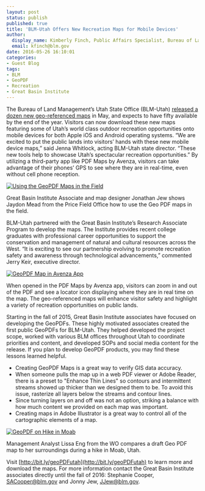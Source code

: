 ```yaml
---
layout: post
status: publish
published: true
title: 'BLM-Utah Offers New Recreation Maps for Mobile Devices'
author:
  display_name: Kimberly Finch, Public Affairs Specialist, Bureau of Land Management-Utah
  email: kfinch@blm.gov
date: 2016-05-26 16:10:01
categories:
- Guest Blog
tags:
- BLM
- GeoPDF
- Recreation
- Great Basin Institute 
---
```

The Bureau of Land Management’s Utah State Office (BLM-Utah) [released a dozen new geo-referenced maps](http://bit.ly/geoPDFutah) in May, and expects to have fifty available by the end of the year.  Visitors can now download these new maps featuring some of Utah’s world class outdoor recreation opportunities onto mobile devices for both Apple iOS and Android operating systems.  “We are excited to put the public lands into visitors’ hands with these new mobile device maps,” said Jenna Whitlock, acting BLM-Utah state director.  “These new tools help to showcase Utah’s spectacular recreation opportunities.” By utilizing a third-party app like PDF Maps by Avenza, visitors can take advantage of their phones’ GPS to see where they are in real-time, even without cell phone reception.

<div class="caption"><a href ="{{ "/images/BLMgeopdfs1.jpg " | prepend: site.baseurl }}"><img src="{{ "/images/BLMgeopdfs1_small.jpg" | prepend: site.baseurl }}" alt="Using the GeoPDF Maps in the Field" /></a><p class="caption-text">Great Basin Institute Associate and map designer Jonathan Jew shows Jaydon Mead from the Price Field Office how to use the Geo PDF maps in the field.</p></div>

BLM-Utah partnered with the Great Basin Institute’s Research Associate Program to develop the maps.  The Institute provides recent college graduates with professional career opportunities to support the conservation and management of natural and cultural resources across the West.  “It is exciting to see our partnership evolving to promote recreation safety and awareness through technological advancements,” commented Jerry Keir, executive director.  

<div class="caption"><a href ="{{ "/images/BLMgeopdfs2.jpg " | prepend: site.baseurl }}"><img src="{{ "/images/BLMgeopdfs2_small.jpg" | prepend: site.baseurl }}" alt="GeoPDF Map in Avenza App" /></a><p class="caption-text"> When opened in the PDF Maps by Avenza app, visitors can zoom in and out of the PDF and see a locator icon displaying where they are in real time on the map.  The geo-referenced maps will enhance visitor safety and highlight a variety of recreation opportunities on public lands. </p></div>

Starting in the fall of 2015, Great Basin Institute associates have focused on developing the GeoPDFs.  These highly motivated associates created the first public GeoPDFs for BLM-Utah.  They helped developed the project scope, worked with various BLM offices throughout Utah to coordinate priorities and content, and developed SOPs and social media content for the release.  If you plan to develop GeoPDF products, you may find these lessons learned helpful.

- Creating GeoPDF Maps is a great way to verify GIS data accuracy.
- When someone pulls the map up in a web PDF viewer or Adobe Reader, there is a preset to "Enhance Thin Lines" so contours and intermittent streams showed up thicker than we designed them to be.  To avoid this issue, rasterize all layers below the streams and contour lines.
- Since turning layers on and off was not an option, striking a balance with how much content we provided on each map was important.
- Creating maps in Adobe Illustrator is a great way to control all of the cartographic elements of a map.

<div class="caption"><a href ="{{ "/images/BLMgeopdfs3.jpg " | prepend: site.baseurl }}"><img src="{{ "/images/BLMgeopdfs3_small.jpg" | prepend: site.baseurl }}" alt="GeoPDF on Hike in Moab" /></a><p class="caption-text"> Management Analyst Lissa Eng from the WO compares a draft Geo PDF map to her surroundings during a hike in Moab, Utah.
</p></div>

Visit [http://bit.ly/geoPDFutah](http://bit.ly/geoPDFutah) to learn more and download the maps.  For more information contact the Great Basin Institute associates directly until the fall of 2016:  Stephanie Cooper, SACooper@blm.gov and Jonny Jew, JJew@blm.gov.  

